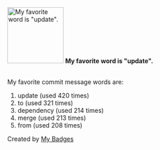 <img src="https://my-badges.github.io/my-badges/favorite-word.png" alt="My favorite word is &quot;update&quot;." title="My favorite word is &quot;update&quot;." width="128">
<strong>My favorite word is &quot;update&quot;.</strong>
<br><br>

My favorite commit message words are:

1. update (used 420 times)
2. to (used 321 times)
3. dependency (used 214 times)
4. merge (used 213 times)
5. from (used 208 times)


Created by <a href="https://github.com/my-badges/my-badges">My Badges</a>